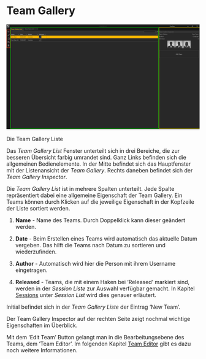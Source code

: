 # Team Gallery 

 
 

![Placeholder](img/TeamGalleryList.PNG) 

 
 

Die Team Gallery Liste 

 
Das *Team Gallery List* Fenster unterteilt sich in drei Bereiche, die zur besseren Übersicht farbig umrandet sind. Ganz Links befinden sich die allgemeinen Bedienelemente. In der Mitte befindet sich das Hauptfenster mit der Listenansicht der *Team Gallery*. Rechts daneben befindet sich der *Team Gallery Inspector*. 

Die *Team Gallery List* ist in mehrere Spalten unterteilt. Jede Spalte repräsentiert dabei eine allgemeine Eigenschaft der Team Gallery. Ein Teams können durch Klicken auf die jeweilige Eigenschaft in der Kopfzeile der Liste sortiert werden. 

 

1.    **Name** - Name des Teams. Durch Doppelklick kann dieser geändert werden. 

 

2.    **Date** - Beim Erstellen eines Teams wird automatisch das aktuelle Datum vergeben. Das hilft die Teams nach Datum zu sortieren und wiederzufinden. 

 

3.    **Author** - Automatisch wird hier die Person mit ihrem Username eingetragen. 

 

4.    **Released** - Teams, die mit einem Haken bei ‘Released’ markiert sind, werden in der *Session Liste* zur Auswahl verfügbar gemacht. In Kapitel [Sessions](sessions.md) unter *Session List* wird dies genauer erläutert.  

Initial befindet sich in der *Team Gallery Liste* der Eintrag ‘New Team’.  

Der Team Gallery Inspector auf der rechten Seite zeigt nochmal wichtige Eigenschaften im Überblick. 

Mit dem ‘Edit Team’ Button gelangt man in die Bearbeitungsebene des Teams, dem ‘Team Editor’. Im folgenden Kapitel [Team Editor](teameditor.md) gibt es dazu noch weitere Informationen. 
